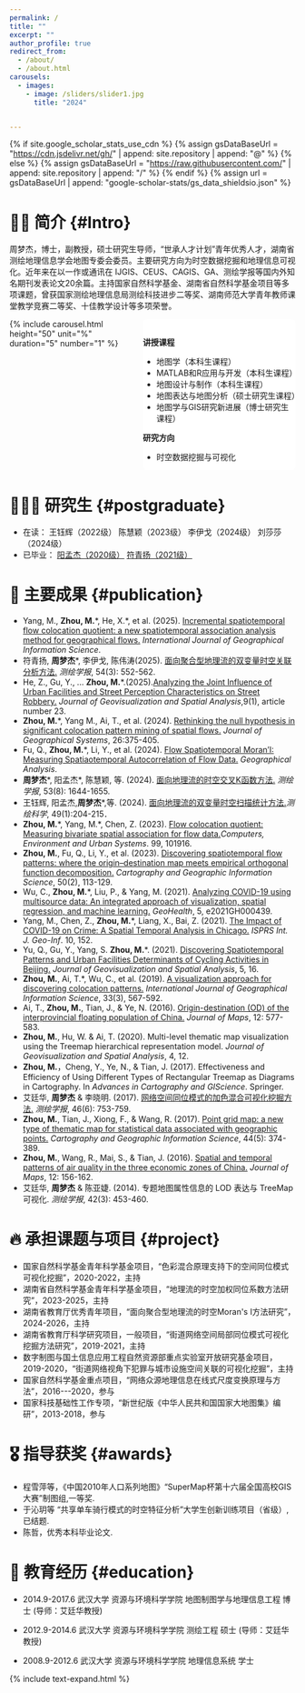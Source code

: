 ```yaml
---
permalink: /
title: ""
excerpt: ""
author_profile: true
redirect_from: 
  - /about/
  - /about.html
carousels:
  - images: 
    - image: /sliders/slider1.jpg
      title: "2024"


---
```


<style>
.main-content {
  display: flex;
  justify-content: space-between;
  gap: 20px;
}

.sliderBar {
  flex: 4;

  border-radius: 8px;

}

.sliderText {
  flex: 5;
  background-color: #fff;
  border-radius: 8px;
  padding-top:1rem;
}

.carousel__holder {
  width: 100%;
  height: 90%;
}

@media (max-width:768px){
  .main-content{
    flex-direction:column;
  }
  .sliderBar{
    max-width:100%;
    order:0;
  }
  .sliderText{
    order:1;
  }
}
</style>

{% if site.google_scholar_stats_use_cdn %}
{% assign gsDataBaseUrl = "https://cdn.jsdelivr.net/gh/" | append: site.repository | append: "@" %}
{% else %}
{% assign gsDataBaseUrl = "https://raw.githubusercontent.com/" | append: site.repository | append: "/" %}
{% endif %}
{% assign url = gsDataBaseUrl | append: "google-scholar-stats/gs_data_shieldsio.json" %}

<span class='anchor' id='about-me'></span>
# 👨‍🏫 简介 {#Intro}
周梦杰，博士，副教授，硕士研究生导师，“世承人才计划”青年优秀人才，湖南省测绘地理信息学会地图专委会委员。主要研究方向为时空数据挖掘和地理信息可视化。近年来在以一作或通讯在 IJGIS、CEUS、CAGIS、GA、测绘学报等国内外知名期刊发表论文20余篇。主持国家自然科学基金、湖南省自然科学基金项目等多项课题，曾获国家测绘地理信息局测绘科技进步二等奖、湖南师范大学青年教师课堂教学竞赛二等奖、十佳教学设计等多项荣誉。


<!-- 
{% include carousel.html height="50" unit="%" duration="5" number="1" %}

<div class='paper-box'><div class='paper-box-image'><div><div class="badge">In class</div><img src='images/in class.jpg' alt="sym" width="100%"></div></div>
<div class='paper-box-text' markdown="1">


</div>

</div>

-->

<div class="main-content">
  <div class="sliderBar">
    {% include carousel.html height="50" unit="%" duration="5" number="1" %}
  </div>
  <div class='sliderText' markdown="1">


**讲授课程**

- 地图学（本科生课程）
- MATLAB和R应用与开发（本科生课程）
- 地图设计与制作（本科生课程）
- 地图表达与地图分析（硕士研究生课程）
- 地图学与GIS研究新进展（博士研究生课程）


**研究方向**

- 时空数据挖掘与可视化

</div>
</div>




# 👨🏻‍🎓 研究生 {#postgraduate}
- 在读： 王钰辉（2022级） 陈慧颖（2023级） 李伊戈（2024级） 刘莎莎（2024级） 
- 已毕业： [阳孟杰（2020级）](/students/yangmengjie_2020/) [符青扬（2021级）]() 


# 📝 主要成果 {#publication} 

- Yang, M., **Zhou, M.**\*, He, X.\*, et al. (2025). [Incremental spatiotemporal flow colocation quotient: a new spatiotemporal association analysis method for geographical flows.](https://www.tandfonline.com/doi/full/10.1080/13658816.2024.2445180) *International Journal of Geographical Information Science*.
- 符青扬, **周梦杰**\*, 李伊戈, 陈伟涛(2025). [面向聚合型地理流的双变量时空关联分析方法.](http://xb.chinasmp.com/CN/10.11947/j.AGCS.2025.20240011) *测绘学报*, 54(3): 552-562.
- He, Z., Gu, Y., ... **Zhou, M.**\*.(2025).[Analyzing the Joint Influence of Urban Facilities and Street Perception Characteristics on Street Robbery.](https://link.springer.com/article/10.1007/s41651-025-00222-7) *Journal of Geovisualization and Spatial Analysis*,9(1), article number 23.
-  **Zhou, M.**\*, Yang M., Ai, T., et al. (2024). [Rethinking the null hypothesis in significant colocation pattern mining of spatial flows.](https://link.springer.com/article/10.1007/s10109-024-00439-y) *Journal of Geographical Systems*, 26:375-405.
- Fu, Q.,  **Zhou, M.**\*, Li, Y., et al. (2024). [Flow Spatiotemporal Moran’I: Measuring Spatiaotemporal Autocorrelation of Flow Data.](https://onlinelibrary.wiley.com/doi/10.1111/gean.12397) *Geographical Analysis*.
- **周梦杰**\*, 阳孟杰\*, 陈慧颖, 等. (2024). [面向地理流的时空交叉K函数方法.](http://xb.chinasmp.com/CN/10.11947/j.AGCS.2024.20230258) *测绘学报*, 53(8): 1644-1655.
- 王钰辉, 阳孟杰,**周梦杰**\*,等. (2024). [面向地理流的双变量时空扫描统计方法.](https://chkd.cbpt.cnki.net/WKE2/WebPublication/paperDigest.aspx?paperID=5a4312a8-9de5-416d-be42-233400fe41b2)*测绘科学*, 49(1):204-215．
-  **Zhou, M.**\*, Yang, M.\*, Chen, Z. (2023). [Flow colocation quotient: Measuring bivariate spatial association for flow data.](https://www.sciencedirect.com/science/article/pii/S0198971522001600?via%3Dihub)*Computers, Environment and Urban Systems*. 99, 101916.
-  **Zhou, M.**, Fu, Q., Li, Y., et al. (2023). [Discovering spatiotemporal flow patterns: where the origin–destination map meets empirical orthogonal function decomposition.](https://www.tandfonline.com/doi/full/10.1080/15230406.2023.2171490) *Cartography and Geographic Information Science*, 50(2), 113-129.
- Wu, C.,  **Zhou, M.**\*, Liu, P., & Yang, M. (2021). [Analyzing COVID-19 using multisource data: An integrated approach of visualization, spatial regression, and machine learning.](https://agupubs.onlinelibrary.wiley.com/doi/10.1029/2021GH000439) *GeoHealth*, 5, e2021GH000439.
- Yang, M., Chen, Z.,  **Zhou, M.**\*, Liang, X., Bai, Z. (2021). [The Impact of COVID-19 on Crime: A Spatial Temporal Analysis in Chicago.](https://www.mdpi.com/2220-9964/10/3/152) *ISPRS Int. J. Geo-Inf*. 10, 152.
- Yu, Q., Gu, Y., Yang, S.  **Zhou, M.**\*. (2021). [Discovering Spatiotemporal Patterns and Urban Facilities Determinants of Cycling Activities in Beijing.](https://link.springer.com/article/10.1007/s41651-021-00084-9) *Journal of Geovisualization and Spatial Analysis*, 5, 16.
-  **Zhou, M.**, Ai, T.*, Wu, C., et al. (2019). [A visualization approach for discovering colocation patterns.](https://www.tandfonline.com/doi/full/10.1080/13658816.2018.1550784) *International Journal of Geographical Information Science*, 33(3), 567-592. 
- Ai, T.,  **Zhou, M.**, Tian, J., & Ye, N. (2016). [Origin-destination (OD) of the interprovincial floating population of China.](https://www.tandfonline.com/doi/full/10.1080/17445647.2016.1239556) *Journal of Maps*, 12: 577-583. 
-  **Zhou, M.**, Hu, W. & Ai, T. (2020). Multi-level thematic map visualization using the Treemap hierarchical representation model. *Journal of Geovisualization and Spatial Analysis*, 4, 12. 
-  **Zhou, M.**，Cheng, Y., Ye, N., & Tian, J. (2017). Effectiveness and Efficiency of Using Different Types of Rectangular Treemap as Diagrams in Cartography. In *Advances in Cartography and GIScience*. Springer. 
- 艾廷华, **周梦杰** & 李晓明. (2017). [网络空间同位模式的加色混合可视化挖掘方法.](http://xb.chinasmp.com/CN/10.11947/j.AGCS.2017.20160324) *测绘学报*, 46(6): 753-759. 
-  **Zhou, M.**, Tian, J., Xiong, F., & Wang, R. (2017). [Point grid map: a new type of thematic map for statistical data associated with geographic points.](https://www.tandfonline.com/doi/full/10.1080/15230406.2016.1160797) *Cartography and Geographic Information Science*, 44(5): 374-389. 
-  **Zhou, M.**, Wang, R., Mai, S., & Tian, J. (2016). [Spatial and temporal patterns of air quality in the three economic zones of China.](https://www.tandfonline.com/doi/full/10.1080/17445647.2016.1187095) *Journal of Maps*, 12: 156-162.
- 艾廷华, **周梦杰** & 陈亚婕. (2014). 专题地图属性信息的 LOD 表达与 TreeMap 可视化. *测绘学报*, 42(3): 453-460. 	

# 🔥 承担课题与项目 {#project}
- 国家自然科学基金青年科学基金项目，“色彩混合原理支持下的空间同位模式可视化挖掘”，2020-2022，主持
- 湖南省自然科学基金青年科学基金项目，“地理流的时空加权同位系数方法研究”，2023-2025，主持
- 湖南省教育厅优秀青年项目，“面向聚合型地理流的时空Moran's I方法研究”，2024-2026，主持
- 湖南省教育厅科学研究项目，一般项目，“街道网络空间局部同位模式可视化挖掘方法研究”，2019-2021，主持
- 数字制图与国土信息应用工程自然资源部重点实验室开放研究基金项目， 2019-2020，“街道网络视角下犯罪与城市设施空间关联的可视化挖掘”，主持
- 国家自然科学基金重点项目，“网络众源地理信息在线式尺度变换原理与方法”，2016---2020，参与
- 国家科技基础性工作专项，“新世纪版《中华人民共和国国家大地图集》编研”，2013-2018，参与


# 🎖 指导获奖 {#awards} 
- 程雪萍等，《中国2010年人口系列地图》“SuperMap杯第十六届全国高校GIS大赛”制图组,一等奖.
- 于沁玥等 “共享单车骑行模式的时空特征分析”大学生创新训练项目（省级）, 已结题.
- 陈哲，优秀本科毕业论文.


# 📖 教育经历 {#education} 
- 2014.9-2017.6 武汉大学 资源与环境科学学院 地图制图学与地理信息工程 博士 (导师：艾廷华教授)
- 2012.9-2014.6 武汉大学 资源与环境科学学院 测绘工程 硕士 (导师：艾廷华教授)
- 2008.9-2012.6 武汉大学 资源与环境科学学院 地理信息系统 学士



  <script defer src="https://cn.vercount.one/js"></script>
<script>
var _hmt = _hmt || [];
(function() {
  var hm = document.createElement("script");
  hm.src =  "https://hm.baidu.com/hm.js?b3cab4d5f875ea359a1d03e8abb22a5f";
  var s = document.getElementsByTagName("script")[0]; 
  s.parentNode.insertBefore(hm, s);
})();
</script>

{% include text-expand.html %}
